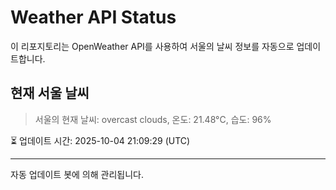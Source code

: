 
# Weather API Status

이 리포지토리는 OpenWeather API를 사용하여 서울의 날씨 정보를 자동으로 업데이트합니다.

## 현재 서울 날씨
> 서울의 현재 날씨: overcast clouds, 온도: 21.48°C, 습도: 96%

⏳ 업데이트 시간: 2025-10-04 21:09:29 (UTC)

---
자동 업데이트 봇에 의해 관리됩니다.
